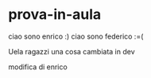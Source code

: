 # prova-in-aula

ciao sono enrico :)
ciao sono federico :=(


Uela ragazzi
una cosa cambiata in dev 

modifica di enrico
